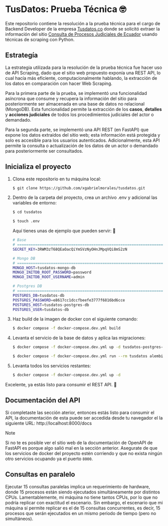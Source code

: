 # TusDatos: Prueba Técnica 🤓

Este repositorio contiene la resolución a la prueba técnica para el cargo de Backend Developer de la empresa [Tusdatos.co](https://www.tusdatos.co/) donde se solicitó extraer la información del sitio [Consulta de Procesos Judiciales de Ecuador](https://procesosjudiciales.funcionjudicial.gob.ec/expel-busqueda-avanzada) usando técnicas de scraping con Python.

## Estrategía

La estrategia utilizada para la resolución de la prueba técnica fue hacer uso de API Scraping, dado que el sitio web propuesto exponía una REST API, lo cual hacía más eficiente, computacionalmente hablando, la extracción de los datos en comparación con hacer Web Scraping.

Para la primera parte de la prueba, se implementó una funcionalidad asíncrona que consume y recupera la información del sitio para posteriormente ser almacenada en una base de datos no relacional (MongoDB). Esta funcionalidad permite la extracción de los **casos**, **detalles** y **acciones judiciales** de todos los procedimientos judiciales del actor o demandado.

Para la segunda parte, se implementó una API REST (en FastAPI) que expone los datos extraídos del sitio web; esta información está protegida y solo es accesible para los usuarios autenticados. Adicionalmente, esta API permite la consulta o actualización de los datos de un actor o demandado para posteriormente ser consultados.

## Inicializa el proyecto

1. Clona este repositorio en tu máquina local:
   ```bash
   $ git clone https://github.com/xgabrielmorales/tusdatos.git
   ````

2. Dentro de la carpeta del proyecto, crea un archivo .env y adicional las variables de entorno:
   ```bash
   $ cd tusdatos
   ````
   ```bash
   $ touch .env
   ````
   Aquí tienes unas de ejemplo que pueden servir: 🤙
    ```bash
    # Base
    # ==============================================================================
    SECRET_KEY=3RWM3zT68QEaOacQiYmSVzNyOHnJMpqVQi8mS2zN
    
    # Mongo DB
    # ==============================================================================
    MONGO_HOST=tusdatos-mongo-db
    MONGO_INITDB_ROOT_PASSWORD=password
    MONGO_INITDB_ROOT_USERNAME=admin
    
    # Postgres DB
    # ==============================================================================
    POSTGRES_DB=tusdatos-db
    POSTGRES_PASSWORD=e8617cc1dccfbeefe3777f6816bd6cce
    POSTGRES_HOST=tusdatos-postgres-db
    POSTGRES_USER=tusdatos-db
    ```


3. Haz build de la imagen de docker con el siguiente comando:
   ```bash
   $ docker compose -f docker-compose.dev.yml build
   ````

4. Levanta el servicio de la base de datos y aplica las migraciones:
   ```bash
   $ docker compose -f docker-compose.dev.yml up -d tusdatos-postgres-db
   ````
   ```bash
   $ docker compose -f docker-compose.dev.yml run --rm tusdatos alembic upgrade head
   ````

5. Levanta todos los servicios restantes:
   ```bash
   $ docker compose -f docker-compose.dev.yml up -d
   ```

Excelente, ya estás listo para consumir el REST API. 💪

## Documentación del API

Si completaste las sección aterior, entonces estás listo para consumir el API, la documentación de esta puede ser accedida desde tu navegador el la siguiente URL: http://localhost:8000/docs

> [!NOTE]
> Si no te es posible ver el sitio web de la documentación de OpenAPI de FastAPI es porque algo salió mal en la sección anterior. Asegurate de que los servicios de docker del proyecto estén corriendo y que no exista ningún otro servicios ocupando ya el puerto `8000`.
> 

## Consultas en paralelo

Ejecutar 15 consultas paralelas implica un requerimiento de hardware, donde 15 procesos están siendo ejecutados simultáneamente por distintos CPUs. Lamentablemente, mi máquina no tiene tantos CPUs, por lo que no podría replicar con exactitud el escenario. Sin embargo, el escenario que mi máquina sí permite replicar es el de 15 consultas concurrentes, es decir, 15 procesos que serán ejecutados en un mismo periodo de tiempo (pero no simultáneos).

